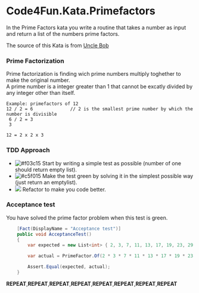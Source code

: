 # Code4Fun.Kata.Primefactors
In the Prime Factors kata you write a routine that takes a number as input and return a list of the numbers prime factors.

The source of this Kata is from [Uncle Bob](http://butunclebob.com/ArticleS.UncleBob.ThePrimeFactorsKata)

### Prime Factorization
Prime factorization is finding wich prime numbers multiply toghether to make the original number.<br/>
A prime number is a integer greater than 1 that cannot be excatly divided by any integer other than itself.
```
Example: primefactors of 12
12 / 2 = 6              // 2 is the smallest prime number by which the number is divisible
 6 / 2 = 3
 3
 
12 = 2 x 2 x 3
```
### TDD Approach
- ![#f03c15](https://via.placeholder.com/15/f03c15/000000?text=+) Start by writing a simple test as possible (number of one should return empty list).
- ![#c5f015](https://via.placeholder.com/15/c5f015/000000?text=+) Make the test green by solving it in the simplest possible way (just return an emptylist).
- ![ ](https://via.placeholder.com/15/ffffff/ffffff?text=+) Refactor to make you code better.

### Acceptance test
You have solved the prime factor problem when this test is green.
``` C#
    [Fact(DisplayName = "Acceptance test")]
    public void AcceptanceTest()
    {
        var expected = new List<int> { 2, 3, 7, 11, 13, 17, 19, 23, 29 };

        var actual = PrimeFactor.Of(2 * 3 * 7 * 11 * 13 * 17 * 19 * 23 * 29);

        Assert.Equal(expected, actual);
    }
```
**REPEAT**,**REPEAT**,**REPEAT**,**REPEAT**,**REPEAT**,**REPEAT**,**REPEAT**,**REPEAT**
